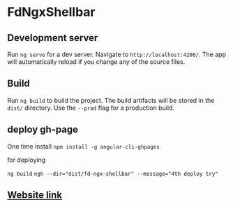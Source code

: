 # FdNgxShellbar

## Development server

Run `ng serve` for a dev server. Navigate to `http://localhost:4200/`. The app will automatically reload if you change any of the source files.

## Build

Run `ng build` to build the project. The build artifacts will be stored in the `dist/` directory. Use the `--prod` flag for a production build.

## deploy gh-page

One time install
`npm install -g angular-cli-ghpages`

for deploying

`ng build`
`ngh --dir="dist/fd-ngx-shellbar" --message="4th deploy try"`

## [Website link](https://droshev.github.io/fd-ngx-shellbar/)
